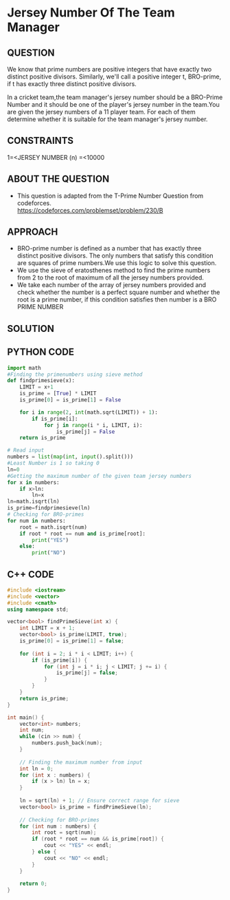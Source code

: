 # Jersey Number Of The Team Manager
## QUESTION
We know that prime numbers are positive integers that have exactly two distinct positive divisors. Similarly, we'll call a positive integer t, BRO-prime, if t has exactly three distinct positive divisors. 

In a cricket team,the team manager's jersey number should be a BRO-Prime Number and it should be one of the player's jersey number in the team.You are given the jersey numbers of a 11 player team. For each of them determine whether it is suitable for the team manager's jersey number.
## CONSTRAINTS
1=<JERSEY NUMBER (n) =<10000
## ABOUT THE QUESTION
- This question is adapted from the T-Prime Number Question from codeforces. <br>
https://codeforces.com/problemset/problem/230/B
## APPROACH
- BRO-prime number is defined as a number that has exactly three distinct positive divisors. The only numbers that satisfy this condition are squares of prime numbers.We use this logic to solve this question.
- We use the sieve of eratosthenes method to find the prime numbers from 2 to the root of maximum of all the jersey numbers provided.
- We take each number of the array of jersey numbers provided and check whether the number is a perfect square number and whether the root is a prime number, if this condition satisfies then number is a BRO PRIME NUMBER
## SOLUTION
## PYTHON CODE
``` python
import math
#Finding the primenumbers using sieve method
def findprimesieve(x):
    LIMIT = x+1  
    is_prime = [True] * LIMIT
    is_prime[0] = is_prime[1] = False

    for i in range(2, int(math.sqrt(LIMIT)) + 1):
        if is_prime[i]:
            for j in range(i * i, LIMIT, i):
                is_prime[j] = False
    return is_prime

# Read input
numbers = list(map(int, input().split()))
#Least Number is 1 so taking 0
ln=0
#Getting the maximum number of the given team jersey numbers
for x in numbers:
    if x>ln:
        ln=x
ln=math.isqrt(ln)
is_prime=findprimesieve(ln)
# Checking for BRO-primes
for num in numbers:
    root = math.isqrt(num)
    if root * root == num and is_prime[root]:
        print("YES")
    else:
        print("NO")
```
## C++ CODE
``` cpp
#include <iostream>
#include <vector>
#include <cmath>
using namespace std;

vector<bool> findPrimeSieve(int x) {
    int LIMIT = x + 1;
    vector<bool> is_prime(LIMIT, true);
    is_prime[0] = is_prime[1] = false;
    
    for (int i = 2; i * i < LIMIT; i++) {
        if (is_prime[i]) {
            for (int j = i * i; j < LIMIT; j += i) {
                is_prime[j] = false;
            }
        }
    }
    return is_prime;
}

int main() {
    vector<int> numbers;
    int num;
    while (cin >> num) {
        numbers.push_back(num);
    }
    
    // Finding the maximum number from input
    int ln = 0;
    for (int x : numbers) {
        if (x > ln) ln = x;
    }
    
    ln = sqrt(ln) + 1; // Ensure correct range for sieve
    vector<bool> is_prime = findPrimeSieve(ln);
    
    // Checking for BRO-primes
    for (int num : numbers) {
        int root = sqrt(num);
        if (root * root == num && is_prime[root]) {
            cout << "YES" << endl;
        } else {
            cout << "NO" << endl;
        }
    }
    
    return 0;
}
```
